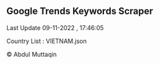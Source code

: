 

## Google Trends Keywords Scraper 
 
Last Update 09-11-2022 , 17:46:05

Country List :
VIETNAM.json



© Abdul Muttaqin 
